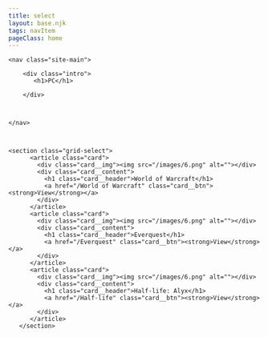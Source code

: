 ```yaml
---
title: select
layout: base.njk
tags: navItem
pageClass: home
---
```





    <nav class="site-main">

        <div class="intro">
           <h1>PC</h1>

        </div>



    </nav>



    <section class="grid-select">
          <article class="card">
            <div class="card__img"><img src="/images/6.png" alt=""></div>
            <div class="card__content">
              <h1 class="card__header">World of Warcraft</h1>
              <a href="/World of Warcraft" class="card__btn"><strong>View</strong></a>
            </div>
          </article>
          <article class="card">
            <div class="card__img"><img src="/images/6.png" alt=""></div>
            <div class="card__content">
              <h1 class="card__header">Everquest</h1>
              <a href="/Everquest" class="card__btn"><strong>View</strong></a>
            </div>
          </article>
          <article class="card">
            <div class="card__img"><img src="/images/6.png" alt=""></div>
            <div class="card__content">
              <h1 class="card__header">Half-life: Alyx</h1>
              <a href="/Half-life" class="card__btn"><strong>View</strong></a>
            </div>
          </article>
       </section>




       